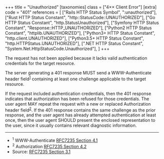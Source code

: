 +++
title = "Unauthorized"
[taxonomies]
class = ["4&times;&times; Client Error"]
[extra]
code = "401"
references = [
    ["Rails HTTP Status Symbol", ":unauthorized"],
    ["Rust HTTP Status Constant", "http::StatusCode::UNAUTHORIZED"],
    ["Go HTTP Status Constant", "http.StatusUnauthorized"],
    ["Symfony HTTP Status Constant", "Response::HTTP_UNAUTHORIZED"],
    ["Python2 HTTP Status Constant", "httplib.UNAUTHORIZED"],
    ["Python3+ HTTP Status Constant", "http.client.UNAUTHORIZED"],
    ["Python3.5+ HTTP Status Constant", "http.HTTPStatus.UNAUTHORIZED"],
    [".NET HTTP Status Constant", "System.Net.HttpStatusCode.Unauthorized"],
]
+++

The request has not been applied because it lacks valid authentication credentials for the target resource.

The server generating a 401 response MUST send a WWW-Authenticate header field<sup>[1](#ref-1)</sup> containing at least one challenge applicable to the target resource.

If the request included authentication credentials, then the 401 response indicates that authorization has been refused for those credentials. The user agent MAY repeat the request with a new or replaced Authorization header field<sup>[2](#ref-2)</sup>. If the 401 response contains the same challenge as the prior response, and the user agent has already attempted authentication at least once, then the user agent SHOULD present the enclosed representation to the user, since it usually contains relevant diagnostic information.

---

* <span id="ref-1"><sup>1</sup> WWW-Authenticate [RFC7235 Section 4.1][2]</span>
* <span id="ref-2"><sup>2</sup> Authorization [RFC7235 Section 4.2][3]</span>
* Source: [RFC7235 Section 3.1][1]

[1]: <http://tools.ietf.org/html/rfc7235#section-3.1>
[2]: <http://tools.ietf.org/html/rfc7235#section-4.1>
[3]: <http://tools.ietf.org/html/rfc7235#section-4.2>
